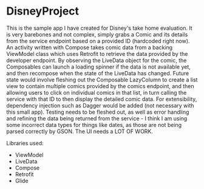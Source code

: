# DisneyProject

This is the sample app I have created for Disney's take home evaluation. 
It is very barebones and not complex, simply grabs a Comic and its details from the service endpoint based on a provided ID (hardcoded right now). 
An activity written with Compose takes comic data from a backing ViewModel class which uses Retrofit to retrieve the data provided by the developer endpoint. 
By observing the LiveData object for the comic, the Composables can launch a loading spinner if the data is not available yet, and then recompose when the state of the LiveData has changed. 
Future state would involve fleshing out the Composable LazyColumn to create a list view to contain multiple comics provided by the comics endpoint, and then allowing users
to click on individual comics in that list, in turn calling the service with that ID to then display the detailed comic data. For extensibility, dependency injection such as Dagger would be added (not necessary with this small app). 
Testing needs to be fleshed out, as well as error handling and refining the data being returned from the service - I think I am using some incorrect data types for things like dates, as those are not being parsed correctly by GSON. 
The UI needs a LOT OF WORK.

Libraries used: 
* ViewModel
* LiveData
* Compose
* Retrofit
* Glide
